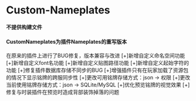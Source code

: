 # Custom-Nameplates
 
**不提供构建文件**

#### CustomNameplates为插件Nameplates的重写版本
在原来的插件上进行了BUG修复，版本兼容与改进
[+]新增自定义命名空间功能 
[+]新增自定义font名功能 
[+]新增自定义贴图路径功能 
[+]新增自定义起始字符的功能 
[+]修复插件数据库存储不同步的BUG 
[+]增强插件只有在玩家加载了资源包的情况下显示铭牌的跨服同步性 
[+]更改可用铭牌存储方式：json -> 权限 
[+]更改当前使用铭牌存储方式：json -> SQLite/MySQL
[+]优化预览铭牌的视觉效果 
[+]修复与时装插件在预览时造成背部装饰掉落的问题
